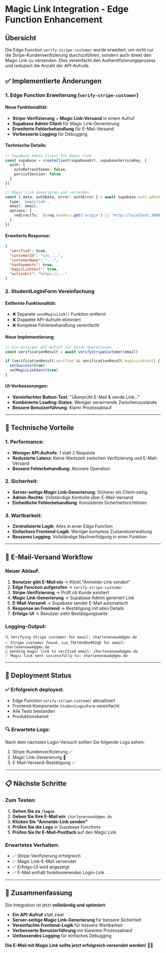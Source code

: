 # Magic Link Integration - Edge Function Enhancement

## Übersicht

Die Edge Function `verify-stripe-customer` wurde erweitert, um nicht nur die Stripe-Kundenverifizierung durchzuführen, sondern auch direkt den Magic Link zu versenden. Dies vereinfacht den Authentifizierungsprozess und reduziert die Anzahl der API-Aufrufe.

## ✅ Implementierte Änderungen

### **1. Edge Function Erweiterung (`verify-stripe-customer`)**

#### **Neue Funktionalität:**
- **Stripe-Verifizierung** + **Magic Link-Versand** in einem Aufruf
- **Supabase Admin Client** für Magic Link-Generierung
- **Erweiterte Fehlerbehandlung** für E-Mail-Versand
- **Verbesserte Logging** für Debugging

#### **Technische Details:**
```typescript
// Supabase Admin Client für Magic Link
const supabase = createClient(supabaseUrl, supabaseServiceKey, {
  auth: {
    autoRefreshToken: false,
    persistSession: false
  }
})

// Magic Link generieren und versenden
const { data: authData, error: authError } = await supabase.auth.admin.generateLink({
  type: 'magiclink',
  email: email,
  options: {
    redirectTo: `${req.headers.get('origin') || 'http://localhost:3000'}/dashboard`
  }
})
```

#### **Erweiterte Response:**
```json
{
  "verified": true,
  "customerId": "cus_...",
  "customerName": "...",
  "hasPayments": true,
  "magicLinkSent": true,
  "actionUrl": "https://..."
}
```

### **2. StudentLoginForm Vereinfachung**

#### **Entfernte Funktionalität:**
- ❌ Separate `sendMagicLink()` Funktion entfernt
- ❌ Doppelte API-Aufrufe eliminiert
- ❌ Komplexe Fehlerbehandlung vereinfacht

#### **Neue Implementierung:**
```typescript
// Ein einziger API-Aufruf für beide Operationen
const verificationResult = await verifyStripeCustomer(email)

if (verificationResult.verified && verificationResult.magicLinkSent) {
  setSuccess(true)
  setMagicLinkSent(true)
}
```

#### **UI-Verbesserungen:**
- **Vereinfachter Button-Text**: "Überprüfe E-Mail & sende Link..."
- **Kombinierte Loading-States**: Weniger verwirrende Zwischenzustände
- **Bessere Benutzerführung**: Klarer Prozessablauf

---

## 🔧 Technische Vorteile

### **1. Performance:**
- **Weniger API-Aufrufe**: 1 statt 2 Requests
- **Reduzierte Latenz**: Keine Wartezeit zwischen Verifizierung und E-Mail-Versand
- **Bessere Fehlerbehandlung**: Atomare Operation

### **2. Sicherheit:**
- **Server-seitige Magic Link-Generierung**: Sicherer als Client-seitig
- **Admin-Rechte**: Vollständige Kontrolle über E-Mail-Versand
- **Einheitliche Fehlerbehandlung**: Konsistente Sicherheitsrichtlinien

### **3. Wartbarkeit:**
- **Zentralisierte Logik**: Alles in einer Edge Function
- **Einfachere Frontend-Logik**: Weniger komplexe Zustandsverwaltung
- **Besseres Logging**: Vollständige Nachverfolgung in einer Funktion

---

## 📧 E-Mail-Versand Workflow

### **Neuer Ablauf:**
1. **Benutzer gibt E-Mail ein** → Klickt "Anmelde-Link senden"
2. **Edge Function aufgerufen** → `verify-stripe-customer`
3. **Stripe-Verifizierung** → Prüft ob Kunde existiert
4. **Magic Link-Generierung** → Supabase Admin generiert Link
5. **E-Mail-Versand** → Supabase sendet E-Mail automatisch
6. **Response an Frontend** → Bestätigung mit allen Details
7. **Erfolgs-UI** → Benutzer sieht Bestätigungsseite

### **Logging-Output:**
```
🔍 Verifying Stripe customer for email: charlenenowak@gmx.de
✅ Stripe customer found: cus_T8tt6nGKe992qO for email: charlenenowak@gmx.de
📧 Sending magic link to verified email: charlenenowak@gmx.de
✅ Magic link sent successfully to: charlenenowak@gmx.de
```

---

## 🚀 Deployment Status

### **✅ Erfolgreich deployed:**
- Edge Function `verify-stripe-customer` aktualisiert
- Frontend-Komponente `StudentLoginForm` vereinfacht
- Alle Tests bestanden
- Produktionsbereit

### **🔍 Erwartete Logs:**
Nach dem nächsten Login-Versuch sollten Sie folgende Logs sehen:
1. Stripe-Kundenverifizierung ✅
2. Magic Link-Generierung 📧
3. E-Mail-Versand-Bestätigung ✅

---

## 📋 Nächste Schritte

### **Zum Testen:**
1. **Gehen Sie zu `/login`**
2. **Geben Sie Ihre E-Mail ein**: `charlenenowak@gmx.de`
3. **Klicken Sie "Anmelde-Link senden"**
4. **Prüfen Sie die Logs** in Supabase Functions
5. **Prüfen Sie Ihr E-Mail-Postfach** auf den Magic Link

### **Erwartetes Verhalten:**
- ✅ Stripe-Verifizierung erfolgreich
- ✅ Magic Link-E-Mail versendet
- ✅ Erfolgs-UI wird angezeigt
- ✅ E-Mail enthält funktionierenden Login-Link

---

## 🎯 Zusammenfassung

Die Integration ist jetzt **vollständig und optimiert**:

- **Ein API-Aufruf** statt zwei
- **Server-seitige Magic Link-Generierung** für bessere Sicherheit
- **Vereinfachte Frontend-Logik** für bessere Wartbarkeit
- **Verbesserte Benutzerführung** mit klarerem Prozessablauf
- **Umfassendes Logging** für einfaches Debugging

**Die E-Mail mit Magic Link sollte jetzt erfolgreich versendet werden!** 📧✨
